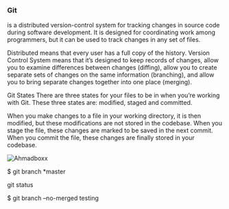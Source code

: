 ### Git
is a distributed version-control system for tracking changes in source code during software development. It is designed for coordinating work among programmers, but it can be used to track changes in any set of files.

Distributed means that every user has a full copy of the history. Version Control System means that it’s designed to keep records of changes, allow you to examine differences between changes (diffing), allow you to create separate sets of changes on the same information (branching), and allow you to bring separate changes together into one place (merging).

Git 
States There are three states for your files to be in when you’re working with Git. 
These three states are: modified, staged and committed.

When you make changes to a file in your working directory, it is then modified, but these modifications are not stored in the codebase. When you stage the file, these changes are marked to be saved in the next commit. When you commit the file, these changes are finally stored in your codebase.

![Ahmadboxx](https://blog.udemy.com/wp-content/uploads/2015/08/image027.png)

$ git branch *master

git status

$ git branch –no-merged testing
